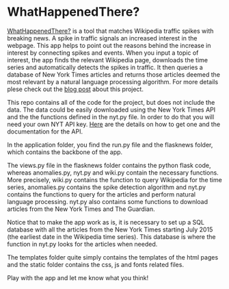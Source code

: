 WhatHappenedThere?
==================

[WhatHappenedThere?](http://whathappenedthere.xyz/) is a tool that matches Wikipedia traffic spikes with breaking news. A spike in traffic signals an increased interest in the webpage. This app helps to point out the reasons behind the increase in interest by connecting spikes and events. When you input a topic of interest, the app finds the relevant Wikipedia page, downloads the time series and automatically detects the spikes in traffic. It then queries a database of New York Times articles and returns those articles deemed the most relevant by a natural language processing algorithm. For more details plese check out the [blog post](http://gobboph.github.io/blog/wht/) about this project.

This repo contains all of the code for the project, but does not include the data. The data could be easily downloaded using the New York Times API and the the functions defined in the nyt.py file. In order to do that you will need your own NYT API key. [Here](https://developer.nytimes.com/) are the details on how to get one and the documentation for the API.

In the application folder, you find the run.py file and the flasknews folder, which contains the backbone of the app.

The views.py file in the flasknews folder contains the python flask code, whereas anomalies.py, nyt.py and wiki.py contain the necessary functions. More precisely, wiki.py contains the function to query Wikipedia for the time series, anomalies.py contains the spike detection algorithm and nyt.py contains the functions to query for the articles and perform natural language processing. nyt.py also contains some functions to download articles from the New York Times and The Guardian.

Notice that to make the app work as is, it is necessary to set up a SQL database with all the articles from the New York Times starting July 2015 (the earliest date in the Wikipedia time series). This database is where the function in nyt.py looks for the articles when needed.

The templates folder quite simply contains the templates of the html pages and the static folder contains the css, js and fonts related files.

Play with the app and let me know what you think!